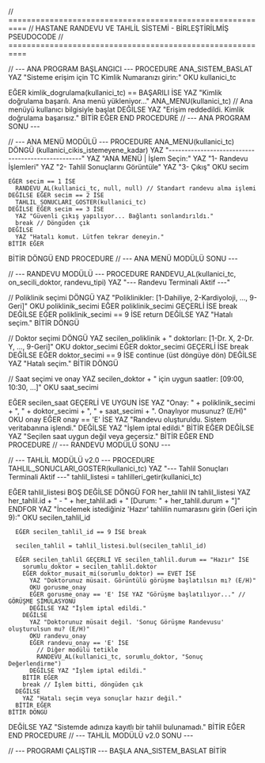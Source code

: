 // ==========================================================
// HASTANE RANDEVU VE TAHLİL SİSTEMİ - BİRLEŞTİRİLMİŞ PSEUDOCODE
// ==========================================================

// --- ANA PROGRAM BAŞLANGICI ---
PROCEDURE ANA_SISTEM_BASLAT
  YAZ "Sisteme erişim için TC Kimlik Numaranızı girin:"
  OKU kullanici_tc
  
  EĞER kimlik_dogrulama(kullanici_tc) == BAŞARILI İSE
    YAZ "Kimlik doğrulama başarılı. Ana menü yükleniyor..."
    ANA_MENU(kullanici_tc) // Ana menüyü kullanıcı bilgisiyle başlat
  DEĞİLSE
    YAZ "Erişim reddedildi. Kimlik doğrulama başarısız."
  BİTİR EĞER
END PROCEDURE
// --- ANA PROGRAM SONU ---


// --- ANA MENÜ MODÜLÜ ---
PROCEDURE ANA_MENU(kullanici_tc)
  DÖNGÜ (kullanici_cikis_istemeyene_kadar)
    YAZ "--------------------------------------------------"
    YAZ "ANA MENÜ | İşlem Seçin:"
    YAZ "1- Randevu İşlemleri"
    YAZ "2- Tahlil Sonuçlarını Görüntüle"
    YAZ "3- Çıkış"
    OKU secim
      
    EĞER secim == 1 İSE
      RANDEVU_AL(kullanici_tc, null, null) // Standart randevu alma işlemi
    DEĞİLSE EĞER secim == 2 İSE
      TAHLIL_SONUCLARI_GOSTER(kullanici_tc)
    DEĞİLSE EĞER secim == 3 İSE
      YAZ "Güvenli çıkış yapılıyor... Bağlantı sonlandırıldı."
      break // Döngüden çık
    DEĞİLSE
      YAZ "Hatalı komut. Lütfen tekrar deneyin."
    BİTİR EĞER
  BİTİR DÖNGÜ
END PROCEDURE
// --- ANA MENÜ MODÜLÜ SONU ---


// --- RANDEVU MODÜLÜ ---
PROCEDURE RANDEVU_AL(kullanici_tc, on_secili_doktor, randevu_tipi)
  YAZ "--- Randevu Terminali Aktif ---"
  
  // Poliklinik seçimi
  DÖNGÜ
    YAZ "Poliklinikler: [1-Dahiliye, 2-Kardiyoloji, ..., 9-Geri]"
    OKU poliklinik_secimi
    EĞER poliklinik_secimi GEÇERLİ İSE break DEĞİLSE EĞER poliklinik_secimi == 9 İSE return DEĞİLSE YAZ "Hatalı seçim."
  BİTİR DÖNGÜ
  
  // Doktor seçimi
  DÖNGÜ
    YAZ secilen_poliklinik + " doktorları: [1-Dr. X, 2-Dr. Y, ..., 9-Geri]"
    OKU doktor_secimi
    EĞER doktor_secimi GEÇERLİ İSE break DEĞİLSE EĞER doktor_secimi == 9 İSE continue (üst döngüye dön) DEĞİLSE YAZ "Hatalı seçim."
  BİTİR DÖNGÜ
  
  // Saat seçimi ve onay
  YAZ secilen_doktor + " için uygun saatler: [09:00, 10:30, ...]"
  OKU saat_secimi
  
  EĞER secilen_saat GEÇERLİ VE UYGUN İSE
    YAZ "Onay: " + poliklinik_secimi + ", " + doktor_secimi + ", " + saat_secimi + ". Onaylıyor musunuz? (E/H)"
    OKU onay
    EĞER onay == 'E' İSE
      YAZ "Randevu oluşturuldu. Sistem veritabanına işlendi."
    DEĞİLSE
      YAZ "İşlem iptal edildi."
    BİTİR EĞER
  DEĞİLSE
    YAZ "Seçilen saat uygun değil veya geçersiz."
  BİTİR EĞER
END PROCEDURE
// --- RANDEVU MODÜLÜ SONU ---


// --- TAHLİL MODÜLÜ v2.0 ---
PROCEDURE TAHLIL_SONUCLARI_GOSTER(kullanici_tc)
  YAZ "--- Tahlil Sonuçları Terminali Aktif ---"
  tahlil_listesi = tahlilleri_getir(kullanici_tc)

  EĞER tahlil_listesi BOŞ DEĞİLSE
    DÖNGÜ
      FOR her_tahlil IN tahlil_listesi
        YAZ her_tahlil.id + " - " + her_tahlil.adi + " [Durum: " + her_tahlil.durum + "]"
      ENDFOR
      YAZ "İncelemek istediğiniz 'Hazır' tahlilin numarasını girin (Geri için 9):"
      OKU secilen_tahlil_id
      
      EĞER secilen_tahlil_id == 9 İSE break
      
      secilen_tahlil = tahlil_listesi.bul(secilen_tahlil_id)
      
      EĞER secilen_tahlil GEÇERLİ VE secilen_tahlil.durum == "Hazır" İSE
        sorumlu_doktor = secilen_tahlil.doktor
        EĞER doktor_musait_mi(sorumlu_doktor) == EVET İSE
          YAZ "Doktorunuz müsait. Görüntülü görüşme başlatılsın mı? (E/H)"
          OKU gorusme_onay
          EĞER gorusme_onay == 'E' İSE YAZ "Görüşme başlatılıyor..." // GÖRÜŞME SİMÜLASYONU
          DEĞİLSE YAZ "İşlem iptal edildi."
        DEĞİLSE
          YAZ "Doktorunuz müsait değil. 'Sonuç Görüşme Randevusu' oluşturulsun mu? (E/H)"
          OKU randevu_onay
          EĞER randevu_onay == 'E' İSE
            // Diğer modülü tetikle
            RANDEVU_AL(kullanici_tc, sorumlu_doktor, "Sonuç Değerlendirme")
          DEĞİLSE YAZ "İşlem iptal edildi."
        BİTİR EĞER
        break // İşlem bitti, döngüden çık
      DEĞİLSE
        YAZ "Hatalı seçim veya sonuçlar hazır değil."
      BİTİR EĞER
    BİTİR DÖNGÜ
  DEĞİLSE
    YAZ "Sistemde adınıza kayıtlı bir tahlil bulunamadı."
  BİTİR EĞER
END PROCEDURE
// --- TAHLİL MODÜLÜ v2.0 SONU ---


// --- PROGRAMI ÇALIŞTIR ---
BAŞLA
  ANA_SISTEM_BASLAT
BİTİR

